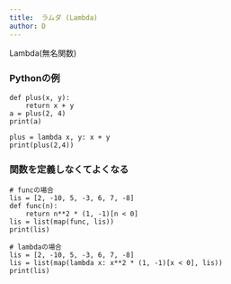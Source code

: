 ```yaml
---
title:  ラムダ (Lambda)
author: D
---
```


Lambda(無名関数) 

### Pythonの例
```
def plus(x, y):
    return x + y
a = plus(2, 4)
print(a)

plus = lambda x, y: x + y
print(plus(2,4))
```

### 関数を定義しなくてよくなる
```
# funcの場合
lis = [2, -10, 5, -3, 6, 7, -8]
def func(n):
    return n**2 * (1, -1)[n < 0]
lis = list(map(func, lis))
print(lis)

# lambdaの場合
lis = [2, -10, 5, -3, 6, 7, -8]
lis = list(map(lambda x: x**2 * (1, -1)[x < 0], lis))
print(lis)
```
